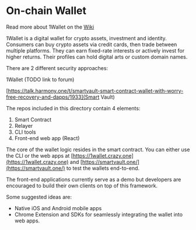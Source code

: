 # On-chain Wallet

Read more about 1Wallet on the [Wiki](https://docs.harmony.one/home/network/wallets/1wallet)

1Wallet is a digital wallet for crypto assets, investment and identity. Consumers can buy crypto assets via credit cards, then trade between multiple platforms. They can earn fixed-rate interests or actively invest for higher returns. Their profiles can hold digital arts or custom domain names.

There are 2 different security approaches:

1Wallet (TODO link to forum)

[https://talk.harmony.one/t/smartvault-smart-contract-wallet-with-worry-free-recovery-and-dapps/1933](Smart Vault)

The repos included in this directory contain 4 elements:

1. Smart Contract
2. Relayer
3. CLI tools
4. Front-end web app (React)

The core of the wallet logic resides in the smart contract. You can either use the CLI or the web apps at [https://1wallet.crazy.one](https://1wallet.crazy.one) and [https://smartvault.one/](https://smartvault.one/) to test the wallets end-to-end.

The front-end applications currently serve as a demo but developers are encouraged to build their own clients on top of this framework.

Some suggested ideas are:

- Native iOS and Android mobile apps
- Chrome Extension and SDKs for seamlessly integrating the wallet into web apps.
